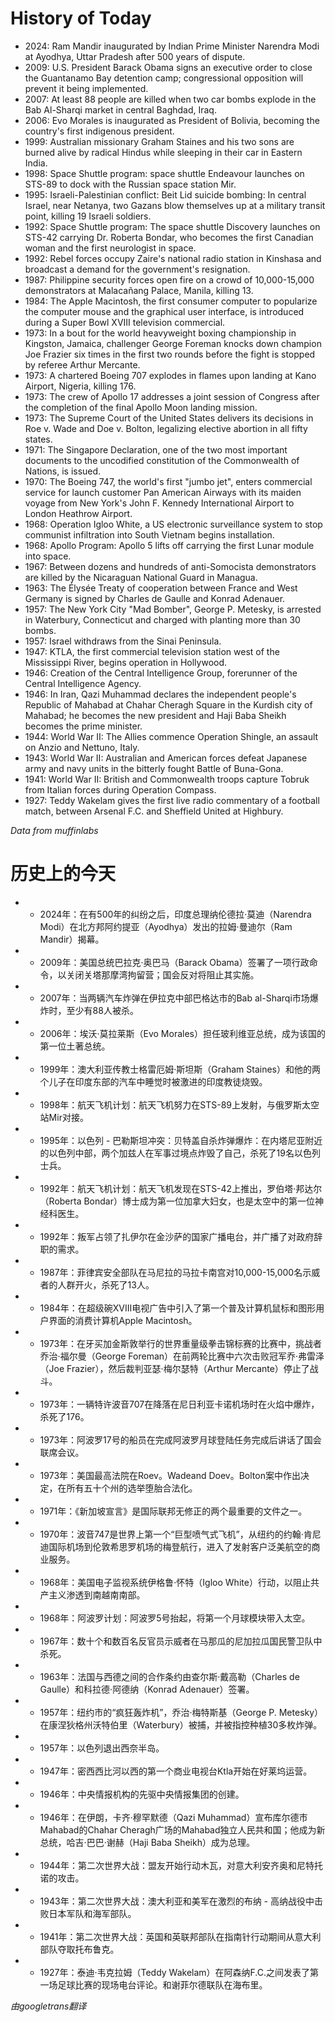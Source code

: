 # History of Today 

- 2024: Ram Mandir inaugurated by Indian Prime Minister Narendra Modi at Ayodhya, Uttar Pradesh after 500 years of dispute.
- 2009: U.S. President Barack Obama signs an executive order to close the Guantanamo Bay detention camp; congressional opposition will prevent it being implemented.
- 2007: At least 88 people are killed when two car bombs explode in the Bab Al-Sharqi market in central Baghdad, Iraq.
- 2006: Evo Morales is inaugurated as President of Bolivia, becoming the country's first indigenous president.
- 1999: Australian missionary Graham Staines and his two sons are burned alive by radical Hindus while sleeping in their car in Eastern India.
- 1998: Space Shuttle program: space shuttle Endeavour launches on STS-89 to dock with the Russian space station Mir.
- 1995: Israeli-Palestinian conflict: Beit Lid suicide bombing: In central Israel, near Netanya, two Gazans blow themselves up at a military transit point, killing 19 Israeli soldiers.
- 1992: Space Shuttle program: The space shuttle Discovery launches on STS-42 carrying Dr. Roberta Bondar, who becomes the first Canadian woman and the first neurologist in space.
- 1992: Rebel forces occupy Zaire's national radio station in Kinshasa and broadcast a demand for the government's resignation.
- 1987: Philippine security forces open fire on a crowd of 10,000-15,000 demonstrators at Malacañang Palace, Manila, killing 13.
- 1984: The Apple Macintosh, the first consumer computer to popularize the computer mouse and the graphical user interface, is introduced during a Super Bowl XVIII television commercial.
- 1973: In a bout for the world heavyweight boxing championship in Kingston, Jamaica, challenger George Foreman knocks down champion Joe Frazier six times in the first two rounds before the fight is stopped by referee Arthur Mercante.
- 1973: A chartered Boeing 707 explodes in flames upon landing at Kano Airport, Nigeria, killing 176.
- 1973: The crew of Apollo 17 addresses a joint session of Congress after the completion of the final Apollo Moon landing mission.
- 1973: The Supreme Court of the United States delivers its decisions in Roe v. Wade and Doe v. Bolton, legalizing elective abortion in all fifty states.
- 1971: The Singapore Declaration, one of the two most important documents to the uncodified constitution of the Commonwealth of Nations, is issued.
- 1970: The Boeing 747, the world's first "jumbo jet", enters commercial service for launch customer Pan American Airways with its maiden voyage from New York's John F. Kennedy International Airport to London Heathrow Airport.
- 1968: Operation Igloo White, a US electronic surveillance system to stop communist infiltration into South Vietnam begins installation.
- 1968: Apollo Program: Apollo 5 lifts off carrying the first Lunar module into space.
- 1967: Between dozens and hundreds of anti-Somocista demonstrators are killed by the Nicaraguan National Guard in Managua.
- 1963: The Élysée Treaty of cooperation between France and West Germany is signed by Charles de Gaulle and Konrad Adenauer.
- 1957: The New York City "Mad Bomber", George P. Metesky, is arrested in Waterbury, Connecticut and charged with planting more than 30 bombs.
- 1957: Israel withdraws from the Sinai Peninsula.
- 1947: KTLA, the first commercial television station west of the Mississippi River, begins operation in Hollywood.
- 1946: Creation of the Central Intelligence Group, forerunner of the Central Intelligence Agency.
- 1946: In Iran, Qazi Muhammad declares the independent people's Republic of Mahabad at Chahar Cheragh Square in the Kurdish city of Mahabad; he becomes the new president and Haji Baba Sheikh becomes the prime minister.
- 1944: World War II: The Allies commence Operation Shingle, an assault on Anzio and Nettuno, Italy.
- 1943: World War II: Australian and American forces defeat Japanese army and navy units in the bitterly fought Battle of Buna-Gona.
- 1941: World War II: British and Commonwealth troops capture Tobruk from Italian forces during Operation Compass.
- 1927: Teddy Wakelam gives the first live radio commentary of a football match, between Arsenal F.C. and Sheffield United at Highbury.

*Data from muffinlabs* 

# 历史上的今天 

- -  2024年：在有500年的纠纷之后，印度总理纳伦德拉·莫迪（Narendra Modi）在北方邦阿约提亚（Ayodhya）发出的拉姆·曼迪尔（Ram Mandir）揭幕。
- -  2009年：美国总统巴拉克·奥巴马（Barack Obama）签署了一项行政命令，以关闭关塔那摩湾拘留营；国会反对将阻止其实施。
- -  2007年：当两辆汽车炸弹在伊拉克中部巴格达市的Bab al-Sharqi市场爆炸时，至少有88人被杀。
- -  2006年：埃沃·莫拉莱斯（Evo Morales）担任玻利维亚总统，成为该国的第一位土著总统。
- -  1999年：澳大利亚传教士格雷厄姆·斯坦斯（Graham Staines）和他的两个儿子在印度东部的汽车中睡觉时被激进的印度教徒烧毁。
- -  1998年：航天飞机计划：航天飞机努力在STS-89上发射，与俄罗斯太空站Mir对接。
- -  1995年：以色列 - 巴勒斯坦冲突：贝特盖自杀炸弹爆炸：在内塔尼亚附近的以色列中部，两个加兹人在军事过境点炸毁了自己，杀死了19名以色列士兵。
- -  1992年：航天飞机计划：航天飞机发现在STS-42上推出，罗伯塔·邦达尔（Roberta Bondar）博士成为第一位加拿大妇女，也是太空中的第一位神经科医生。
- -  1992年：叛军占领了扎伊尔在金沙萨的国家广播电台，并广播了对政府辞职的需求。
- -  1987年：菲律宾安全部队在马尼拉的马拉卡南宫对10,000-15,000名示威者的人群开火，杀死了13人。
- -  1984年：在超级碗XVIII电视广告中引入了第一个普及计算机鼠标和图形用户界面的消费计算机Apple Macintosh。
- -  1973年：在牙买加金斯敦举行的世界重量级拳击锦标赛的比赛中，挑战者乔治·福尔曼（George Foreman）在前两轮比赛中六次击败冠军乔·弗雷泽（Joe Frazier），然后裁判亚瑟·梅尔瑟特（Arthur Mercante）停止了战斗。
- -  1973年：一辆特许波音707在降落在尼日利亚卡诺机场时在火焰中爆炸，杀死了176。
- -  1973年：阿波罗17号的船员在完成阿波罗月球登陆任务完成后讲话了国会联席会议。
- -  1973年：美国最高法院在Roev。Wadeand Doev。Bolton案中作出决定，在所有五十个州的选举堕胎合法化。
- -  1971年：《新加坡宣言》是国际联邦无修正的两个最重要的文件之一。
- -  1970年：波音747是世界上第一个“巨型喷气式飞机”，从纽约的约翰·肯尼迪国际机场到伦敦希思罗机场的梅登航行，进入了发射客户泛美航空的商业服务。
- -  1968年：美国电子监视系统伊格鲁·怀特（Igloo White）行动，以阻止共产主义渗透到南越南南部。
- -  1968年：阿波罗计划：阿波罗5号抬起，将第一个月球模块带入太空。
- -  1967年：数十个和数百名反官员示威者在马那瓜的尼加拉瓜国民警卫队中杀死。
- -  1963年：法国与西德之间的合作条约由查尔斯·戴高勒（Charles de Gaulle）和科拉德·阿德纳（Konrad Adenauer）签署。
- -  1957年：纽约市的“疯狂轰炸机”，乔治·梅特斯基（George P. Metesky）在康涅狄格州沃特伯里（Waterbury）被捕，并被指控种植30多枚炸弹。
- -  1957年：以色列退出西奈半岛。
- -  1947年：密西西比河以西的第一个商业电视台Ktla开始在好莱坞运营。
- -  1946年：中央情报机构的先驱中央情报集团的创建。
- -  1946年：在伊朗，卡齐·穆罕默德（Qazi Muhammad）宣布库尔德市Mahabad的Chahar Cheragh广场的Mahabad独立人民共和国；他成为新总统，哈吉·巴巴·谢赫（Haji Baba Sheikh）成为总理。
- -  1944年：第二次世界大战：盟友开始行动木瓦，对意大利安齐奥和尼特托诺的攻击。
- -  1943年：第二次世界大战：澳大利亚和美军在激烈的布纳 - 高纳战役中击败日本军队和海军部队。
- -  1941年：第二次世界大战：英国和英联邦部队在指南针行动期间从意大利部队夺取托布鲁克。
- -  1927年：泰迪·韦克拉姆（Teddy Wakelam）在阿森纳F.C.之间发表了第一场足球比赛的现场电台评论。和谢菲尔德联队在海布里。

*由googletrans翻译*
